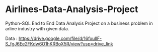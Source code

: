# Airlines-Data-Analysis-Project
Python-SQL End to End Data Analysis Project on a business problem in arline industry with given data.

Data : https://drive.google.com/file/d/16fxuIlF-S_fgJ6Ee2FKdw6O1hKRBoX5R/view?usp=drive_link
